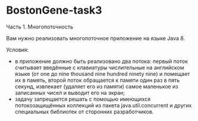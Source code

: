 # BostonGene-task3
Часть 1. Многопоточность

Вам нужно реализовать многопоточное приложение на языке Java 8.

Условия:
- в приложение должно быть реализовано два потока:
первый поток считывает введённые с клавиатуры числительные на английском языке
(от one до nine thousand nine hundred ninety nine) и помещает их в память,
второй поток обращается к памяти один раз в пять секунд, извлекает (удаляет его из
памяти) самое маленькое из записанных чисел и выводит его на экран;
- задачу запрещается решать с помощью имеющихся потокозащищённых коллекций из
пакета java.util.concurrent и других специальных библиотек от сторонних разработчиков.
